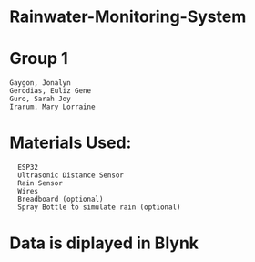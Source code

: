 # Rainwater-Monitoring-System

# Group 1
    Gaygon, Jonalyn
    Gerodias, Euliz Gene
    Guro, Sarah Joy
    Irarum, Mary Lorraine

# Materials Used:
      ESP32
      Ultrasonic Distance Sensor
      Rain Sensor
      Wires
      Breadboard (optional)
      Spray Bottle to simulate rain (optional)

# Data is diplayed in Blynk
